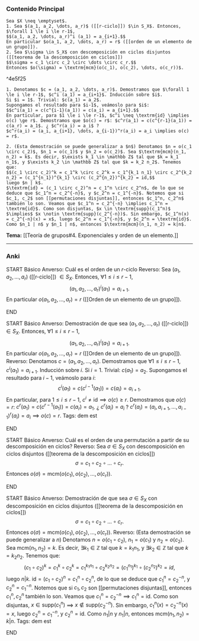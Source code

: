 ### Contenido Principal

```ad-proposition
Sea $X \neq \emptyset$.
1. Sea $(a_1, a_2, \dots, a_r)$ ([[r-ciclo]]) $\in S_X$. Entonces, $\forall 1 \le i \le r-1$,
$$(a_1, a_2, \dots, a_r)^i (a_1) = a_{i+1}.$$
En particular $o(a_1, a_2, \dots, a_r) = r$ ([[orden de un elemento de un grupo]]).
2. Sea $\sigma \in S_X$ con descomposición en ciclos disjuntos ([[teorema de la descomposición en ciclos]])
$$\sigma = c_1 \circ c_2 \circ \dots \circ c_r.$$
Entonces $o(\sigma) = \textrm{mcm}(o(c_1), o(c_2), \dots, o(c_r))$.
```

^4e5f25

```ad-proof
1. Denotamos $c = (a_1, a_2, \dots, a_r)$. Demostramos que $\forall 1 \le i \le r-1$, $c^i (a_1) = a_{i+1}$. Inducción sobre $i$.
Si $i = 1$. Trivial: $c(a_1) = a_2$.
Supongamos el resultado para $i-1$, veámoslo para $i$:
$$c^i(a_1) = c(c^{i-1}(a_1)) = c(a_i) = a_{i+1}.$$
En particular, para $1 \le i \le r-1$, $c^i \neq \textrm{id} \implies o(c) \ge r$. Demostramos que $o(c) = r$: $c^r(a_1) = c(c^{r-1}(a_1)) = c(a_r) = a_1$. ¿ $c^r(a_i) = a_i$ ? 
$c^r(a_i) = (a_i, a_{i+1}, \dots, a_{i-1})^r(a_i) = a_i \implies o(c) = r$.

2. (Esta demostración se puede generalizar a $n$) Denotamos $n = o(c_1 \circ c_2)$, $n_1 = o(c_1)$ y $n_2 = o(c_2)$. Sea $\textrm{mcm}(n_1, n_2) = k$. Es decir, $\exists k_1 \in \mathbb Z$ tal que $k = k_1 n_1$, y $\exists k_2 \in \mathbb Z$ tal que $k = k_2 n_2$. Tenemos que:
$$(c_1 \circ c_2)^k = c_1^k \circ c_2^k = c_1^{k_1 n_1} \circ c_2^{k_2 n_2} = (c_1^{n_1})^{k_1} \circ (c_2^{n_2})^{k_2} = id,$$
luego $n | k$.
$\textrm{id} = (c_1 \circ c_2)^n = c_1^n \circ c_2^n$, de lo que se deduce que $c_1^n = c_2^{-n}$, y $c_2^n = c_1^{-n}$. Notemos que si $c_1, c_2$ son [[permutaciones disjuntas]], entonces $c_1^n, c_2^n$ también lo son. Veamos que $c_1^n = c_2^{-n} \implies c_1^n = \textrm{id}$. Como son disjuntas, $x \in \textrm{supp}(c_1^n)$ $\implies$ $x \notin \textrm{supp}(c_2^{-n})$. Sin embargo, $c_1^n(x) = c_2^{-n}(x) = x$, luego $c_2^n = c_1^{-n}$, y $c_2^n = \textrm{id}$. Como $n_1 | n$ y $n_1 | n$, entonces $\textrm{mcm}(n_1, n_2) = k|n$.

```

**Tema:** [[Teoría de grupos#4. Exponenciales y orden de un elemento.]]

---
### Anki

START
Básico
Anverso: Cuál es el orden de un $r$-ciclo
Reverso: Sea $(a_1, a_2, \dots, a_r)$ ([[r-ciclo]]) $\in S_X$. Entonces, $\forall 1 \le i \le r-1$,
$$(a_1, a_2, \dots, a_r)^i (a_1) = a_{i+1}.$$
En particular $o(a_1, a_2, \dots, a_r) = r$ ([[Orden de un elemento de un grupo]]).
<!--ID: 1727339263740-->
END

START
Básico
Anverso: Demostración de que sea $(a_1, a_2, \dots, a_r)$ ([[r-ciclo]]) $\in S_X$. Entonces, $\forall 1 \le i \le r-1$,
$$(a_1, a_2, \dots, a_r)^i (a_1) = a_{i+1}.$$
En particular $o(a_1, a_2, \dots, a_r) = r$ ([[Orden de un elemento de un grupo]]).
Reverso: Denotamos $c = (a_1, a_2, \dots, a_r)$. Demostramos que $\forall 1 \le i \le r-1$, $c^i (a_1) = a_{i+1}$. Inducción sobre $i$.
Si $i = 1$. Trivial: $c(a_1) = a_2$.
Supongamos el resultado para $i-1$, veámoslo para $i$:
$$c^i(a_1) = c(c^{i-1}(a_1)) = c(a_i) = a_{i+1}.$$
En particular, para $1 \le i \le r-1$, $c^i \neq \textrm{id} \implies o(c) \ge r$. Demostramos que $o(c) = r$: $c^r(a_1) = c(c^{r-1}(a_1)) = c(a_r) = a_1$. ¿ $c^r(a_i) = a_i$ ? 
$c^r(a_i) = (a_i, a_{i+1}, \dots, a_{i-1})^r(a_i) = a_i \implies o(c) = r$.
Tags: dem est
<!--ID: 1727339263742-->
END

START
Básico
Anverso: Cuál es el orden de una permutación a partir de su descomposición en ciclos?
Reverso: Sea $\sigma \in S_X$ con descomposición en ciclos disjuntos ([[teorema de la descomposición en ciclos]])
$$\sigma = c_1 \circ c_2 \circ \dots \circ c_r.$$
Entonces $o(\sigma) = \textrm{mcm}(o(c_1), o(c_2), \dots, o(c_r))$.
<!--ID: 1727339263744-->
END

START
Básico
Anverso: Demostración de que sea $\sigma \in S_X$ con descomposición en ciclos disjuntos ([[teorema de la descomposición en ciclos]])
$$\sigma = c_1 \circ c_2 \circ \dots \circ c_r.$$
Entonces $o(\sigma) = \textrm{mcm}(o(c_1), o(c_2), \dots, o(c_r))$.
Reverso: (Esta demostración se puede generalizar a $n$) 
Denotamos $n = o(c_1 \circ c_2)$, $n_1 = o(c_1)$ y $n_2 = o(c_2)$. Sea $\textrm{mcm}(n_1, n_2) = k$. Es decir, $\exists k_1 \in \mathbb Z$ tal que $k = k_1 n_1$, y $\exists k_2 \in \mathbb Z$ tal que $k = k_2 n_2$. Tenemos que:
$$(c_1 \circ c_2)^k = c_1^k \circ c_2^k = c_1^{k_1 n_1} \circ c_2^{k_2 n_2} = (c_1^{n_1})^{k_1} \circ (c_2^{n_2})^{k_2} = id,$$
luego $n | k$.
$\textrm{id} = (c_1 \circ c_2)^n = c_1^n \circ c_2^n$, de lo que se deduce que $c_1^n = c_2^{-n}$, y $c_2^n = c_1^{-n}$. Notemos que si $c_1, c_2$ son [[permutaciones disjuntas]], entonces $c_1^n, c_2^n$ también lo son. Veamos que $c_1^n = c_2^{-n} \implies c_1^n = \textrm{id}$. Como son disjuntas, $x \in \textrm{supp}(c_1^n)$ $\implies$ $x \notin \textrm{supp}(c_2^{-n})$. Sin embargo, $c_1^n(x) = c_2^{-n}(x) = x$, luego $c_2^n = c_1^{-n}$, y $c_2^n = \textrm{id}$. Como $n_1 | n$ y $n_1 | n$, entonces $\textrm{mcm}(n_1, n_2) = k|n$.
Tags: dem est
<!--ID: 1727339263746-->
END
